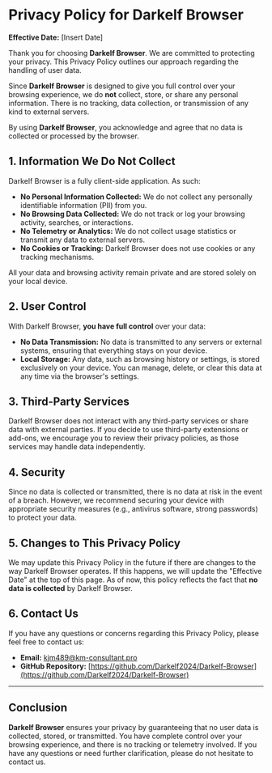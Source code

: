 # Privacy Policy for Darkelf Browser

**Effective Date:** [Insert Date]

Thank you for choosing **Darkelf Browser**. We are committed to protecting your privacy. This Privacy Policy outlines our approach regarding the handling of user data.

Since **Darkelf Browser** is designed to give you full control over your browsing experience, we do **not** collect, store, or share any personal information. There is no tracking, data collection, or transmission of any kind to external servers.

By using **Darkelf Browser**, you acknowledge and agree that no data is collected or processed by the browser.

## 1. Information We Do Not Collect

Darkelf Browser is a fully client-side application. As such:

- **No Personal Information Collected:** We do not collect any personally identifiable information (PII) from you.
- **No Browsing Data Collected:** We do not track or log your browsing activity, searches, or interactions.
- **No Telemetry or Analytics:** We do not collect usage statistics or transmit any data to external servers.
- **No Cookies or Tracking:** Darkelf Browser does not use cookies or any tracking mechanisms.

All your data and browsing activity remain private and are stored solely on your local device.

## 2. User Control

With Darkelf Browser, **you have full control** over your data:

- **No Data Transmission:** No data is transmitted to any servers or external systems, ensuring that everything stays on your device.
- **Local Storage:** Any data, such as browsing history or settings, is stored exclusively on your device. You can manage, delete, or clear this data at any time via the browser's settings.

## 3. Third-Party Services

Darkelf Browser does not interact with any third-party services or share data with external parties. If you decide to use third-party extensions or add-ons, we encourage you to review their privacy policies, as those services may handle data independently.

## 4. Security

Since no data is collected or transmitted, there is no data at risk in the event of a breach. However, we recommend securing your device with appropriate security measures (e.g., antivirus software, strong passwords) to protect your data.

## 5. Changes to This Privacy Policy

We may update this Privacy Policy in the future if there are changes to the way Darkelf Browser operates. If this happens, we will update the "Effective Date" at the top of this page. As of now, this policy reflects the fact that **no data is collected** by Darkelf Browser.

## 6. Contact Us

If you have any questions or concerns regarding this Privacy Policy, please feel free to contact us:

- **Email:** [kjm489@km-consultant.pro](mailto:kjm489@km-consultant.pro)
- **GitHub Repository:** [https://github.com/Darkelf2024/Darkelf-Browser](https://github.com/Darkelf2024/Darkelf-Browser)

---

## Conclusion

**Darkelf Browser** ensures your privacy by guaranteeing that no user data is collected, stored, or transmitted. You have complete control over your browsing experience, and there is no tracking or telemetry involved. If you have any questions or need further clarification, please do not hesitate to contact us.
